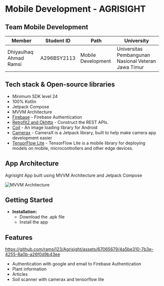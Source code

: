 # Mobile Development - AGRISIGHT

## Team Mobile Development
| Member | Student ID | Path | University |
|---------|---------|---------|---------|
| Dhiyaulhaq Ahmad Ramsi | A296BSY2113    | Mobile Development  |Universitas Pembangunan Nasional Veteran Jawa Timur  |

## Tech stack & Open-source libraries
- Minimum SDK level 24
- 100% Kotlin
- Jetpack Compose
- MVVM Architecture
- [Firebase](https://firebase.google.com/docs/database?hl=id) - Firebase Authentication
- [Retrofit2 and Okhttp](https://github.com/square/retrofit) - Construct the REST APIs.
- [Coil](https://coil-kt.github.io/coil/) - An image loading library for Android
- [Camerax](https://developer.android.com/jetpack/androidx/releases/camera) - CameraX is a Jetpack library, built to help make camera app development easier
- [TensorFlow Lite](https://www.tensorflow.org/lite) - TensorFlow Lite is a mobile library for deploying models on mobile, microcontrollers and other edge devices.

## App Architecture
Agrisight App built using MVVM Architecture and Jetpack Compose

![MVVM Architecture](https://ahmadsufyan.my.id/uploads/mvvm.png)

## Getting Started

- **Installation:**
  - Download the .apk file
  - Install the app
 
## Features
https://github.com/ramsi123/Agrisight/assets/67065679/4a5be310-7b3e-4255-8a0b-a26f0d9b43ee

  - Authentication with google and email to Firebase Authentication
  - Plant information
  - Articles
  - Soil scanner with camerax and tensorflow lite
